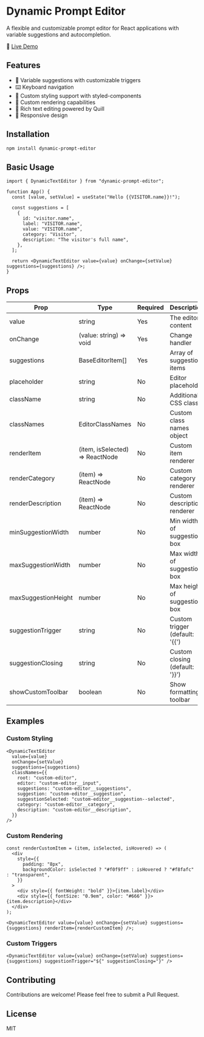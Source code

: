 # Dynamic Prompt Editor

A flexible and customizable prompt editor for React applications with variable suggestions and autocompletion.

🔗 [Live Demo](https://dynamic-prompt-editor.vercel.app)

## Features

- 🚀 Variable suggestions with customizable triggers
- ⌨️ Keyboard navigation
- 🎨 Custom styling support with styled-components
- 🔧 Custom rendering capabilities
- 📝 Rich text editing powered by Quill
- 📱 Responsive design

## Installation

```bash
npm install dynamic-prompt-editor
```

## Basic Usage

```tsx
import { DynamicTextEditor } from "dynamic-prompt-editor";

function App() {
  const [value, setValue] = useState("Hello {{VISITOR.name}}!");

  const suggestions = [
    {
      id: "visitor.name",
      label: "VISITOR.name",
      value: "VISITOR.name",
      category: "Visitor",
      description: "The visitor's full name",
    },
  ];

  return <DynamicTextEditor value={value} onChange={setValue} suggestions={suggestions} />;
}
```

## Props

| Prop                | Type                            | Required | Description                    |
| ------------------- | ------------------------------- | -------- | ------------------------------ |
| value               | string                          | Yes      | The editor content             |
| onChange            | (value: string) => void         | Yes      | Change handler                 |
| suggestions         | BaseEditorItem[]                | Yes      | Array of suggestion items      |
| placeholder         | string                          | No       | Editor placeholder             |
| className           | string                          | No       | Additional CSS class           |
| classNames          | EditorClassNames                | No       | Custom class names object      |
| renderItem          | (item, isSelected) => ReactNode | No       | Custom item renderer           |
| renderCategory      | (item) => ReactNode             | No       | Custom category renderer       |
| renderDescription   | (item) => ReactNode             | No       | Custom description renderer    |
| minSuggestionWidth  | number                          | No       | Min width of suggestion box    |
| maxSuggestionWidth  | number                          | No       | Max width of suggestion box    |
| maxSuggestionHeight | number                          | No       | Max height of suggestion box   |
| suggestionTrigger   | string                          | No       | Custom trigger (default: '{{') |
| suggestionClosing   | string                          | No       | Custom closing (default: '}}') |
| showCustomToolbar   | boolean                         | No       | Show formatting toolbar        |

## Examples

### Custom Styling

```tsx
<DynamicTextEditor
  value={value}
  onChange={setValue}
  suggestions={suggestions}
  classNames={{
    root: "custom-editor",
    editor: "custom-editor__input",
    suggestions: "custom-editor__suggestions",
    suggestion: "custom-editor__suggestion",
    suggestionSelected: "custom-editor__suggestion--selected",
    category: "custom-editor__category",
    description: "custom-editor__description",
  }}
/>
```

### Custom Rendering

```tsx
const renderCustomItem = (item, isSelected, isHovered) => (
  <div
    style={{
      padding: "8px",
      backgroundColor: isSelected ? "#f0f9ff" : isHovered ? "#f8fafc" : "transparent",
    }}
  >
    <div style={{ fontWeight: "bold" }}>{item.label}</div>
    <div style={{ fontSize: "0.9em", color: "#666" }}>{item.description}</div>
  </div>
);

<DynamicTextEditor value={value} onChange={setValue} suggestions={suggestions} renderItem={renderCustomItem} />;
```

### Custom Triggers

```tsx
<DynamicTextEditor value={value} onChange={setValue} suggestions={suggestions} suggestionTrigger="${" suggestionClosing="}" />
```

## Contributing

Contributions are welcome! Please feel free to submit a Pull Request.

## License

MIT

